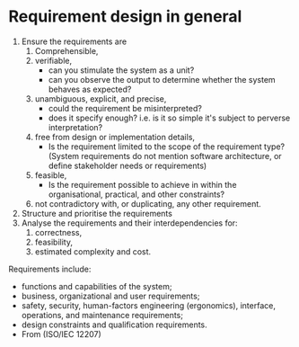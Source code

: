 # Requirement design in general

1. Ensure the requirements are
    1. Comprehensible,
    2. verifiable,
        - can you stimulate the system as a unit?
        - can you observe the output to determine whether the system behaves as expected?
    3. unambiguous, explicit, and precise,
        - could the requirement be misinterpreted?
        - does it specify enough? i.e. is it so simple it's subject to perverse interpretation?
    4. free from design or implementation details,
        - Is the requirement limited to the scope of the requirement type?
          (System requirements do not mention software architecture, or define
          stakeholder needs or requirements)
    4. feasible,
        - Is the requirement possible to achieve in within the organisational,
          practical, and other constraints?
    5. not contradictory with, or duplicating, any other requirement.
2. Structure and prioritise the requirements
3. Analyse the requirements and their interdependencies for:
    1. correctness,
    2. feasibility,
    3. estimated complexity and cost.

Requirements include:

- functions and capabilities of the system;
- business, organizational and user requirements;
- safety, security, human-factors engineering (ergonomics), interface,
  operations, and maintenance requirements;
- design constraints and qualification requirements.
- From (ISO/IEC 12207)
